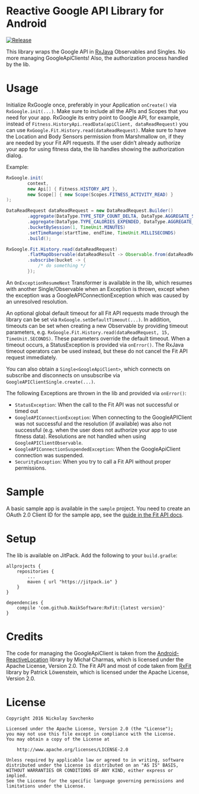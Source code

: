 # Reactive Google API Library for Android

[![Release](https://jitpack.io/v/NaikSoftware/RxGoogle.svg)](https://jitpack.io/#NaikSoftware/RxGoogle)

This library wraps the Google API in [RxJava](https://github.com/ReactiveX/RxJava) Observables and Singles. No more managing GoogleApiClients! Also, the authorization process handled by the lib.

# Usage

Initialize RxGoogle once, preferably in your Application `onCreate()` via `RxGoogle.init(...)`. Make sure to include all the APIs and Scopes that you need for your app. RxGoogle its entry point to Google API, for example, instead of `Fitness.HistoryApi.readData(apiClient, dataReadRequest)` you can use `RxGoogle.Fit.History.read(dataReadRequest)`. Make sure to have the Location and Body Sensors permission from Marshmallow on, if they are needed by your Fit API requests. If the user didn’t already authorize your app for using fitness data, the lib handles showing the authorization dialog.

Example:

```java
RxGoogle.init(
        context,
        new Api[] { Fitness.HISTORY_API },
        new Scope[] { new Scope(Scopes.FITNESS_ACTIVITY_READ) }
);

DataReadRequest dataReadRequest = new DataReadRequest.Builder()
	    .aggregate(DataType.TYPE_STEP_COUNT_DELTA, DataType.AGGREGATE_STEP_COUNT_DELTA)
	    .aggregate(DataType.TYPE_CALORIES_EXPENDED, DataType.AGGREGATE_CALORIES_EXPENDED)
	    .bucketBySession(1, TimeUnit.MINUTES)
	    .setTimeRange(startTime, endTime, TimeUnit.MILLISECONDS)
	    .build();

RxGoogle.Fit.History.read(dataReadRequest)
        .flatMapObservable(dataReadResult -> Observable.from(dataReadResult.getBuckets()))
        .subscribe(bucket -> {
        	/* do something */
        });
```

An `OnExceptionResumeNext` Transformer is available in the lib, which resumes with another Single/Observable when an Exception is thrown, except when the exception was a GoogleAPIConnectionException which was caused by an unresolved resolution.

An optional global default timeout for all Fit API requests made through the library can be set via `RxGoogle.setDefaultTimeout(...)`. In addition, timeouts can be set when creating a new Observable by providing timeout parameters, e.g. `RxGoogle.Fit.History.read(dataReadRequest, 15, TimeUnit.SECONDS)`. These parameters override the default timeout. When a timeout occurs, a StatusException is provided via `onError()`. The RxJava timeout operators can be used instead, but these do not cancel the Fit API request immediately.

You can also obtain a `Single<GoogleApiClient>`, which connects on subscribe and disconnects on unsubscribe via `GoogleAPIClientSingle.create(...)`.

The following Exceptions are thrown in the lib and provided via `onError()`:

* `StatusException`: When the call to the Fit API was not successful or timed out
* `GoogleAPIConnectionException`: When connecting to the GoogleAPIClient was not successful and the resolution (if available) was also not successful (e.g. when the user does not authorize your app to use fitness data). Resolutions are not handled when using `GoogleAPIClientObservable`.
* `GoogleAPIConnectionSuspendedException`: When the GoogleApiClient connection was suspended.
* `SecurityException`: When you try to call a Fit API without proper permissions.

# Sample

A basic sample app is available in the `sample` project. You need to create an OAuth 2.0 Client ID for the sample app, see the [guide in the Fit API docs](https://developers.google.com/fit/android/get-api-key).

# Setup

The lib is available on JitPack. Add the following to your `build.gradle`:

	allprojects {
    	repositories {
    		...
    		maven { url "https://jitpack.io" }
    	}
    }
	
	dependencies {
	    compile 'com.github.NaikSoftware:RxFit:{latest version}'
	}

# Credits

The code for managing the GoogleApiClient is taken from the [Android-ReactiveLocation](https://github.com/mcharmas/Android-ReactiveLocation) library by Michał Charmas, which is licensed under the Apache License, Version 2.0.
The Fit API and most of code taken from [RxFit](https://github.com/patloew/RxFit) library by Patrick Löwenstein, which is licensed under the Apache License, Version 2.0.

# License

	Copyright 2016 Nickolay Savchenko

	Licensed under the Apache License, Version 2.0 (the "License");
	you may not use this file except in compliance with the License.
	You may obtain a copy of the License at

	    http://www.apache.org/licenses/LICENSE-2.0

	Unless required by applicable law or agreed to in writing, software
	distributed under the License is distributed on an "AS IS" BASIS,
	WITHOUT WARRANTIES OR CONDITIONS OF ANY KIND, either express or implied.
	See the License for the specific language governing permissions and
	limitations under the License.